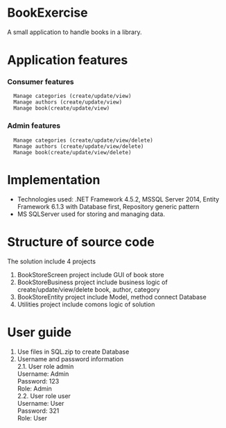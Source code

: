 # BookExercise
A small application to handle books in a library. 
# Application features
### Consumer features
      Manage categories (create/update/view)
      Manage authors (create/update/view)
      Manage book(create/update/view)
### Admin features
      Manage categories (create/update/view/delete)
      Manage authors (create/update/view/delete)
      Manage book(create/update/view/delete)
# Implementation
  - Technologies used: .NET Framework 4.5.2, MSSQL Server 2014, Entity Framework 6.1.3 with Database first, Repository generic pattern
  - MS SQLServer used for storing and managing data.
# Structure of source code
  The solution include 4 projects
  1. BookStoreScreen project include GUI of book store
  2. BookStoreBusiness project include business logic of create/update/view/delete book, author, category
  3. BookStoreEntity project include Model, method connect Database
  4. Utilities project include comons logic of solution
# User guide
  1. Use files in SQL.zip to create Database
  2. Username and password information
  <br/> 2.1. User role admin
   <br/>Username: Admin
   <br/>Password: 123
   <br/>Role: Admin
 <br/>2.2. User role user
 <br/>Username: User
 <br/>Password: 321
 <br/>Role: User
